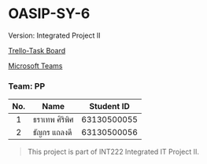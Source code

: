 # OASIP-SY-6
Version: Integrated Project II

[Trello-Task Board](https://trello.com/w/int222oasipsy6)

[Microsoft Teams](https://teams.microsoft.com/l/team/19%3asAd9RcWP38MovhIl9UdYIflHZgsHs7t88MeuDp7dGRo1%40thread.tacv2/conversations?groupId=6387f8c2-1c5a-4099-a300-cc9ad176ade3&tenantId=6f4432dc-20d2-441d-b1db-ac3380ba633d)
### Team: PP
| No. | Name              | Student ID   |
|:---:|-------------------|--------------|
|  1  | ธราเทพ ศิริพิศ  | 63130500055|
|  2  | ธัญกร แถลงดี    | 63130500056|

> This project is part of INT222 Integrated IT Project II.
